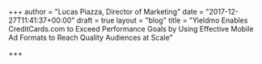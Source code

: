 +++
author = "Lucas Piazza, Director of Marketing"
date = "2017-12-27T11:41:37+00:00"
draft = true
layout = "blog"
title = "Yieldmo Enables CreditCards.com to Exceed Performance Goals by Using Effective Mobile Ad Formats to Reach Quality Audiences at Scale"

+++
